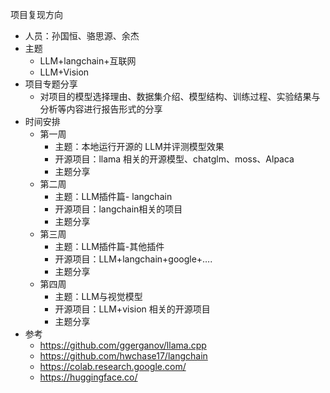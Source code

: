 项目复现方向

- 人员：孙国恒、骆思源、余杰
- 主题
  - LLM+langchain+互联网
  - LLM+Vision
- 项目专题分享
  - 对项目的模型选择理由、数据集介绍、模型结构、训练过程、实验结果与分析等内容进行报告形式的分享
- 时间安排
  - 第一周
    - 主题：本地运行开源的 LLM并评测模型效果
    - 开源项目：llama 相关的开源模型、chatglm、moss、Alpaca
    - 主题分享
  - 第二周
    - 主题：LLM插件篇- langchain
    - 开源项目：langchain相关的项目
    - 主题分享
  - 第三周
    - 主题：LLM插件篇-其他插件
    - 开源项目：LLM+langchain+google+….
    - 主题分享
  - 第四周
    - 主题：LLM与视觉模型
    - 开源项目：LLM+vision 相关的开源项目
    - 主题分享
- 参考
  - https://github.com/ggerganov/llama.cpp
  - https://github.com/hwchase17/langchain
  - https://colab.research.google.com/
  - https://huggingface.co/
